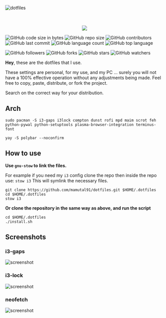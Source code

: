![dotfiles](https://dotfiles.github.io/images/dotfiles-logo.png)
<p align="center">
  <br><br>
  <img src="https://i.imgur.com/pVGr7tX.png">
</p>

![GitHub code size in bytes](https://img.shields.io/github/languages/code-size/mamutal91/dotfiles)
![GitHub repo size](https://img.shields.io/github/repo-size/mamutal91/dotfiles)
![GitHub contributors](https://img.shields.io/github/contributors/mamutal91/dotfiles)
![GitHub last commit](https://img.shields.io/github/last-commit/mamutal91/dotfiles)
![GitHub language count](https://img.shields.io/github/languages/count/mamutal91/dotfiles)
![GitHub top language](https://img.shields.io/github/languages/top/mamutal91/dotfiles)

![GitHub followers](https://img.shields.io/github/followers/mamutal91?style=social)
![GitHub forks](https://img.shields.io/github/forks/mamutal91/dotfiles?style=social)
![GitHub stars](https://img.shields.io/github/stars/mamutal91/dotfiles?style=social)
![GitHub watchers](https://img.shields.io/github/watchers/mamutal91/dotfiles?style=social)


**Hey**, these are the dotfiles that I use.

These settings are personal, for my use, and my PC ... surely you will not have a 100% effective operation without any adjustments being made. Feel free to copy, paste, distribute, or fork the project.

Search on the correct way for your distribution.

## Arch
```
sudo pacman -S i3-gaps i3lock compton dunst rofi mpd maim scrot feh python-pywal python-setuptools plasma-browser-integration terminus-font
```

```
yay -S polybar --noconfirm
```

## How to use

**Use `gnu-stow` to link the files.**

For example if you need my `i3` config clone the repo then inside the repo use:
`stow i3`
This will symlink the necessary files.

```
git clone https://github.com/mamutal91/dotfiles.git $HOME/.dotfiles
cd $HOME/.dotfiles
stow i3
```

**Or clone the repository in the same way as above, and run the script**
```
cd $HOME/.dotfiles
./install.sh
```

## Screenshots

### i3-gaps
![screenshot](https://raw.githubusercontent.com/mamutal91/dotfiles/master/files/.config/files/screenshots/i3-gaps.jpg)
### i3-lock
![screenshot](https://raw.githubusercontent.com/mamutal91/dotfiles/master/files/.config/files/screenshots/i3lock.png)
### neofetch
![screenshot](https://raw.githubusercontent.com/mamutal91/dotfiles/master/files/.config/files/screenshots/neofetch.jpg)
